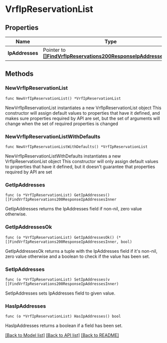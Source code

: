 # VrfIpReservationList

## Properties

Name | Type | Description | Notes
------------ | ------------- | ------------- | -------------
**IpAddresses** | Pointer to [**[]FindVrfIpReservations200ResponseIpAddressesInner**](FindVrfIpReservations200ResponseIpAddressesInner.md) |  | [optional] 

## Methods

### NewVrfIpReservationList

`func NewVrfIpReservationList() *VrfIpReservationList`

NewVrfIpReservationList instantiates a new VrfIpReservationList object
This constructor will assign default values to properties that have it defined,
and makes sure properties required by API are set, but the set of arguments
will change when the set of required properties is changed

### NewVrfIpReservationListWithDefaults

`func NewVrfIpReservationListWithDefaults() *VrfIpReservationList`

NewVrfIpReservationListWithDefaults instantiates a new VrfIpReservationList object
This constructor will only assign default values to properties that have it defined,
but it doesn't guarantee that properties required by API are set

### GetIpAddresses

`func (o *VrfIpReservationList) GetIpAddresses() []FindVrfIpReservations200ResponseIpAddressesInner`

GetIpAddresses returns the IpAddresses field if non-nil, zero value otherwise.

### GetIpAddressesOk

`func (o *VrfIpReservationList) GetIpAddressesOk() (*[]FindVrfIpReservations200ResponseIpAddressesInner, bool)`

GetIpAddressesOk returns a tuple with the IpAddresses field if it's non-nil, zero value otherwise
and a boolean to check if the value has been set.

### SetIpAddresses

`func (o *VrfIpReservationList) SetIpAddresses(v []FindVrfIpReservations200ResponseIpAddressesInner)`

SetIpAddresses sets IpAddresses field to given value.

### HasIpAddresses

`func (o *VrfIpReservationList) HasIpAddresses() bool`

HasIpAddresses returns a boolean if a field has been set.


[[Back to Model list]](../README.md#documentation-for-models) [[Back to API list]](../README.md#documentation-for-api-endpoints) [[Back to README]](../README.md)


